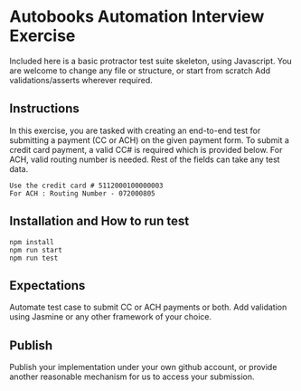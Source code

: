 # Autobooks Automation Interview Exercise


Included here is a basic protractor test suite skeleton, using Javascript. You are welcome to change any file or structure, or start from scratch
Add validations/asserts wherever required. 

## Instructions
In this exercise, you are tasked with creating an end-to-end test for submitting a payment (CC or ACH) on the given payment form.
To submit a credit card payment, a valid CC# is required which is provided below. 
For ACH, valid routing number is needed.
Rest of the fields can take any test data.

```
Use the credit card # 5112000100000003
For ACH : Routing Number - 072000805
```

## Installation and How to run test

```
npm install
npm run start
npm run test
```

## Expectations
Automate test case to submit CC or ACH payments or both. Add validation using Jasmine or any other framework of your choice. 

## Publish
Publish your implementation under your own github account, or provide another reasonable mechanism for us to access your submission.